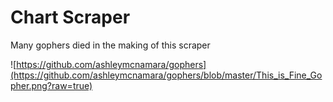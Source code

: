 # Chart Scraper

Many gophers died in the making of this scraper

![https://github.com/ashleymcnamara/gophers](https://github.com/ashleymcnamara/gophers/blob/master/This_is_Fine_Gopher.png?raw=true)